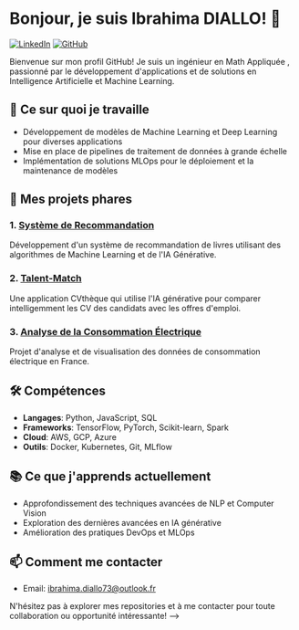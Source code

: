 # Bonjour, je suis Ibrahima DIALLO! 👋

[![LinkedIn](https://img.shields.io/badge/-LinkedIn-0077B5?style=flat-square&logo=LinkedIn&logoColor=white)](https://www.linkedin.com/in/ibra-d/)
[![GitHub](https://img.shields.io/badge/-GitHub-181717?style=flat-square&logo=GitHub&logoColor=white)](https://github.com/ibrahimaD73)

Bienvenue sur mon profil GitHub! Je suis un ingénieur en Math Appliquée , passionné par le développement d'applications et de solutions en Intelligence Artificielle et Machine Learning.

## 🚀 Ce sur quoi je travaille

- Développement de modèles de Machine Learning et Deep Learning pour diverses applications
- Mise en place de pipelines de traitement de données à grande échelle
- Implémentation de solutions MLOps pour le déploiement et la maintenance de modèles

## 🌟 Mes projets phares

### 1. [Système de Recommandation](https://github.com/ibrahimaD73/Recommenders-Systems)
Développement d'un système de recommandation de livres utilisant des algorithmes de Machine Learning et de l'IA Générative.

### 2. [Talent-Match](https://github.com/ibrahimaD73/Talent-Match)
Une application CVthèque qui utilise l'IA générative pour comparer intelligemment les CV des candidats avec les offres d'emploi.

### 3. [Analyse de la Consommation Électrique](https://github.com/ibrahimaD73/energy-consumption-etl)
Projet d'analyse et de visualisation des données de consommation électrique en France.

## 🛠 Compétences

- **Langages**: Python, JavaScript, SQL
- **Frameworks**: TensorFlow, PyTorch, Scikit-learn, Spark
- **Cloud**: AWS, GCP, Azure
- **Outils**: Docker, Kubernetes, Git, MLflow

## 📚 Ce que j'apprends actuellement

- Approfondissement des techniques avancées de NLP et Computer Vision
- Exploration des dernières avancées en IA générative
- Amélioration des pratiques DevOps et MLOps

## 📫 Comment me contacter

- Email: [ibrahima.diallo73@outlook.fr](mailto:ibrahima.diallo73@outlook.fr)

N'hésitez pas à explorer mes repositories et à me contacter pour toute collaboration ou opportunité intéressante!
-->

